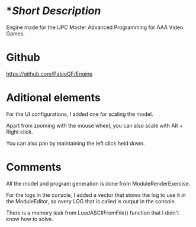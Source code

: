 # **Short Description*
Engine made for the UPC Master Advanced Programming for AAA Video Games.

# **Github**
https://github.com/PabioGF/Engine

# **Aditional elements**
For the UI configurations, I added one for scaling the model.

Apart from zooming with the mouse wheel, you can also scale with Alt + Right click.

You can also pan by maintaining the left click held down.

# **Comments**
All the model and program generation is done from ModuleRenderExercise.

For the logs in the console, I added a vector that stores the log to use it in the ModuleEditor, so every LOG that is called is output in the console.

There is a memory leak from LoadASCIIFromFile() function that I didn't know how to solve.

